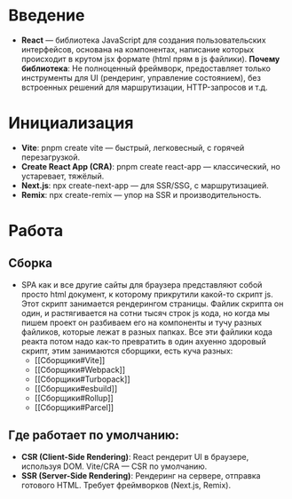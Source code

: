 # Введение
* **React** — библиотека JavaScript для создания пользовательских интерфейсов, основана на компонентах, написание которых происходит в крутом jsx формате (html прям в js файлики).
**Почему библиотека**: Не полноценный фреймворк, предоставляет только инструменты для UI (рендеринг, управление состоянием), без встроенных решений для маршрутизации, HTTP-запросов и т.д.
# Инициализация
- **Vite**: pnpm create vite — быстрый, легковесный, с горячей перезагрузкой.
- **Create React App (CRA)**: pnpm create react-app — классический, но устаревает, тяжёлый.
- **Next.js**: npx create-next-app — для SSR/SSG, с маршрутизацией.
- **Remix**: npx create-remix — упор на SSR и производительность.
# Работа
## Сборка
* SPA как и все другие сайты для браузера представляют собой просто html документ, к которому прикрутили какой-то скрипт js. Этот скрипт занимается рендерингом страницы. Файлик скрипта он один, и растягивается на сотни тысяч строк js кода, но когда мы пишем проект он разбиваем его на компоненты и тучу разных файликов, которые лежат в разных папках. Все эти файлики кода реакта потом надо как-то превратить в один ахуенно здоровый скрипт, этим занимаются сборщики, есть куча разных:
	* [[Сборщики#Vite]]
	* [[Сборщики#Webpack]]
	* [[Сборщики#Turbopack]]
	* [[Сборщики#esbuild]]
	* [[Сборщики#Rollup]]
	* [[Сборщики#Parcel]]
## **Где работает по умолчанию**:
- **CSR (Client-Side Rendering)**: React рендерит UI в браузере, используя DOM. Vite/CRA — CSR по умолчанию.
- **SSR (Server-Side Rendering)**: Рендеринг на сервере, отправка готового HTML. Требует фреймворков (Next.js, Remix).